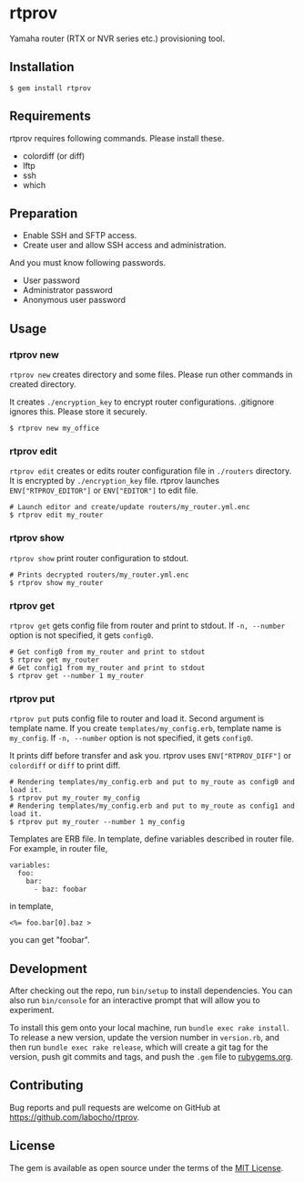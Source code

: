 # rtprov

Yamaha router (RTX or NVR series etc.) provisioning tool.

## Installation

    $ gem install rtprov

## Requirements

rtprov requires following commands. Please install these.

* colordiff (or diff)
* lftp
* ssh
* which

## Preparation

* Enable SSH and SFTP access.
* Create user and allow SSH access and administration.

And you must know following passwords.

* User password
* Administrator password
* Anonymous user password

## Usage

### rtprov new

`rtprov new` creates directory and some files.
Please run other commands in created directory.

It creates `./encryption_key` to encrypt router configurations.
.gitignore ignores this. Please store it securely.

    $ rtprov new my_office


### rtprov edit

`rtprov edit` creates or edits router configuration file in `./routers` directory. It is encrypted by `./encryption_key` file.
rtprov launches `ENV["RTPROV_EDITOR"]` or `ENV["EDITOR"]` to edit file.

    # Launch editor and create/update routers/my_router.yml.enc
    $ rtprov edit my_router


### rtprov show

`rtprov show` print router configuration to stdout.

    # Prints decrypted routers/my_router.yml.enc
    $ rtprov show my_router

### rtprov get

`rtprov get` gets config file from router and print to stdout.
If `-n, --number` option is not specified, it gets `config0`.

    # Get config0 from my_router and print to stdout
    $ rtprov get my_router
    # Get config1 from my_router and print to stdout
    $ rtprov get --number 1 my_router


### rtprov put

`rtprov put` puts config file to router and load it.
Second argument is template name. If you create `templates/my_config.erb`, template name is `my_config`.
If `-n, --number` option is not specified, it gets `config0`.

It prints diff before transfer and ask you.
rtprov uses `ENV["RTPROV_DIFF"]` or `colordiff` or `diff` to print diff.

    # Rendering templates/my_config.erb and put to my_route as config0 and load it.
    $ rtprov put my_router my_config
    # Rendering templates/my_config.erb and put to my_route as config1 and load it.
    $ rtprov put my_router --number 1 my_config

Templates are ERB file. In template, define variables described in router file.
For example, in router file,

    variables:
      foo:
        bar:
          - baz: foobar

in template,

    <%= foo.bar[0].baz >

you can get "foobar".


## Development

After checking out the repo, run `bin/setup` to install dependencies. You can also run `bin/console` for an interactive prompt that will allow you to experiment.

To install this gem onto your local machine, run `bundle exec rake install`. To release a new version, update the version number in `version.rb`, and then run `bundle exec rake release`, which will create a git tag for the version, push git commits and tags, and push the `.gem` file to [rubygems.org](https://rubygems.org).

## Contributing

Bug reports and pull requests are welcome on GitHub at https://github.com/labocho/rtprov.

## License

The gem is available as open source under the terms of the [MIT License](https://opensource.org/licenses/MIT).
